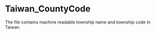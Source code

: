# Taiwan_CountyCode

The file contains machine readable township name and township code in Taiwan. 
